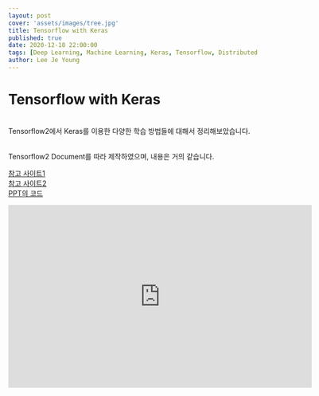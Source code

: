 ```yaml
---
layout: post
cover: 'assets/images/tree.jpg'
title: Tensorflow with Keras
published: true
date: 2020-12-18 22:00:00
tags: [Deep Learning, Machine Learning, Keras, Tensorflow, Distributed Training, Sub-Classing, PersonalStudy]
author: Lee Je Young
---
```


<h1>Tensorflow with Keras<br /></h1>

<br /> Tensorflow2에서 Keras를 이용한 다양한 학습 방법들에 대해서 정리해보았습니다.

<br /> Tensorflow2 Document를 따라 제작하였으며,  내용은 거의 같습니다.

[참고 사이트1](https://www.tensorflow.org/guide/keras/customizing_what_happens_in_fit)<br />
[참고 사이트2](https://www.tensorflow.org/guide/distributed_training?hl=ko)<br />
[PPT의 코드](https://github.com/Ign0reLee/Study_repository/tree/master/Keras)

<iframe src="https://catholicackr-my.sharepoint.com/personal/dlwpdud_catholic_ac_kr/_layouts/15/Doc.aspx?sourcedoc={b3dfe436-617a-4a1b-b936-5ebb94b9dd61}&amp;action=embedview&amp;wdAr=1.7777777777777777" width="610px" height="367px" frameborder="0">포함된 <a target="_blank" href="https://office.com">Microsoft Office</a> 프레젠테이션, 제공: <a target="_blank" href="https://office.com/webapps">Office</a></iframe>

<br />



